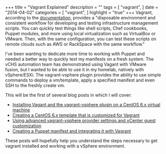 +++
title = "Vagrant Explained"
description = ""
tags = [
    "vagrant",
]
date = "2014-04-02"
categories = [
    "vagrant",
]
highlight = "true"
+++
Vagrant, according to the [documentation](http://docs.vagrantup.com/v2/why-vagrant/), provides a "disposable environment and consistent workflow for developing and testing infrastructure management scripts. You can quickly test things like shell scripts, Chef cookbooks, Puppet modules, and more using local virtualization such as VirtualBox or VMware. Then, with the same configuration, you can test these scripts on remote clouds such as AWS or RackSpace with the same workflow."

I've been wanting to dedicate more time to working with Puppet and needed a better way to quickly test my manifests on a fresh system. The vCHS automation team has demonstrated using Vagant with VMware fusion, but I wanted to be able to use it in my homelab, natively with vSphere/ESXi. The vagrant-vsphere plugin provides the ability to use simple commands to deploy a vm/template, apply a specified manifest and even SSH to the freshly create vm. 

This will be the first of several blog posts in which I will cover:

* <a href="../2014-04-19-vagrant-install">Installing Vagant and the vagrant-vsphere plugin on a CentOS 6.x virtual machine</a>
* <a href="../2014-04-20-vagrant-boxes">Creating a CentOS 6.x template that is customized for Vagrant</a>
* <a href="../2014-04-24-vagrant-and-vcenter-guest-customization">Using advanced vagrant-vsphere provider settings and vCenter guest customization</a>
* <a href="../2014-05-06-vagrant-and-puppet">Creating a Puppet manifest and integrating it with Vagrant</a>


These posts will hopefully help you understand the steps necessary to get vagrant installed and working with a vSphere environment.
